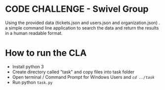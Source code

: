 # CODE CHALLENGE - Swivel Group
Using the provided data (tickets.json and users.json and organization.json) . a simple command line application to search the data and return the results in a human readable format.

# How to run the CLA

-   Install python 3
-   Create directory called "task" and copy files into task folder
-  Open terminal / Command Prompt for Windows Users and *`cd ../task`*
- Run python `task.py`

